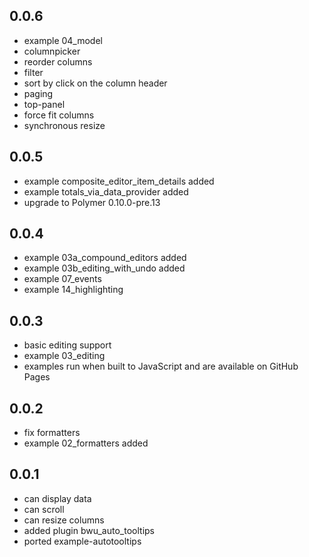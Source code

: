 ## 0.0.6

* example 04_model
* columnpicker
* reorder columns
* filter
* sort by click on the column header
* paging
* top-panel
* force fit columns
* synchronous resize

## 0.0.5

* example composite_editor_item_details added
* example totals_via_data_provider added
* upgrade to Polymer 0.10.0-pre.13

## 0.0.4

* example 03a_compound_editors added
* example 03b_editing_with_undo added
* example 07_events
* example 14_highlighting

## 0.0.3
* basic editing support
* example 03_editing
* examples run when built to JavaScript and are available on GitHub Pages

## 0.0.2

* fix formatters
* example 02_formatters added 

## 0.0.1

* can display data
* can scroll
* can resize columns
* added plugin bwu_auto_tooltips
* ported example-autotooltips
